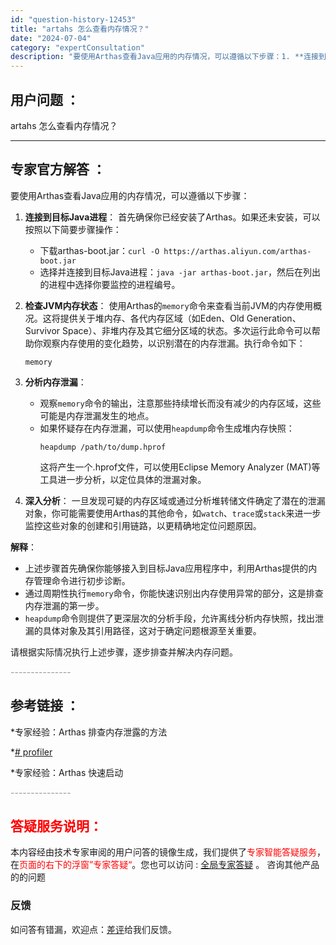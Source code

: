 ```yaml
---
id: "question-history-12453"
title: "artahs 怎么查看内存情况？"
date: "2024-07-04"
category: "expertConsultation"
description: "要使用Arthas查看Java应用的内存情况，可以遵循以下步骤：1. **连接到目标Java进程**：   首先确保你已经安装了Arthas。如果还未安装，可以按照以下简要步骤操作：   - 下载arthas-boot.jar：`curl -O https://arthas.aliyun.com/a"
---
```


## 用户问题 ：

artahs 怎么查看内存情况？

---

## 专家官方解答 ：

要使用Arthas查看Java应用的内存情况，可以遵循以下步骤：

1. **连接到目标Java进程**：
   首先确保你已经安装了Arthas。如果还未安装，可以按照以下简要步骤操作：

   - 下载arthas-boot.jar：`curl -O https://arthas.aliyun.com/arthas-boot.jar`
   - 选择并连接到目标Java进程：`java -jar arthas-boot.jar`，然后在列出的进程中选择你要监控的进程编号。

2. **检查JVM内存状态**：
   使用Arthas的`memory`命令来查看当前JVM的内存使用概况。这将提供关于堆内存、各代内存区域（如Eden、Old Generation、Survivor Space）、非堆内存及其它细分区域的状态。多次运行此命令可以帮助你观察内存使用的变化趋势，以识别潜在的内存泄漏。执行命令如下：

   ```
   memory
   ```

3. **分析内存泄漏**：

   - 观察`memory`命令的输出，注意那些持续增长而没有减少的内存区域，这些可能是内存泄漏发生的地点。
   - 如果怀疑存在内存泄漏，可以使用`heapdump`命令生成堆内存快照：
     ```
     heapdump /path/to/dump.hprof
     ```
     这将产生一个.hprof文件，可以使用Eclipse Memory Analyzer (MAT)等工具进一步分析，以定位具体的泄漏对象。

4. **深入分析**：
   一旦发现可疑的内存区域或通过分析堆转储文件确定了潜在的泄漏对象，你可能需要使用Arthas的其他命令，如`watch`、`trace`或`stack`来进一步监控这些对象的创建和引用链路，以更精确地定位问题原因。

**解释**：

- 上述步骤首先确保你能够接入到目标Java应用程序中，利用Arthas提供的内存管理命令进行初步诊断。
- 通过周期性执行`memory`命令，你能快速识别出内存使用异常的部分，这是排查内存泄漏的第一步。
- `heapdump`命令则提供了更深层次的分析手段，允许离线分析内存快照，找出泄漏的具体对象及其引用路径，这对于确定问题根源至关重要。

请根据实际情况执行上述步骤，逐步排查并解决内存问题。

<font color="#949494">---------------</font>

## 参考链接 ：

\*专家经验：Arthas 排查内存泄露的方法

\*[# profiler](https://github.com/alibaba/arthas/tree/master/site/docs/doc/profiler.md)

\*专家经验：Arthas 快速启动

<font color="#949494">---------------</font>

## <font color="#FF0000">答疑服务说明：</font>

本内容经由技术专家审阅的用户问答的镜像生成，我们提供了<font color="#FF0000">专家智能答疑服务</font>，在<font color="#FF0000">页面的右下的浮窗”专家答疑“</font>。您也可以访问 : [全局专家答疑](https://answer.opensource.alibaba.com/docs/intro) 。 咨询其他产品的的问题

### 反馈

如问答有错漏，欢迎点：[差评](https://ai.nacos.io/user/feedbackByEnhancerGradePOJOID?enhancerGradePOJOId=16059)给我们反馈。
